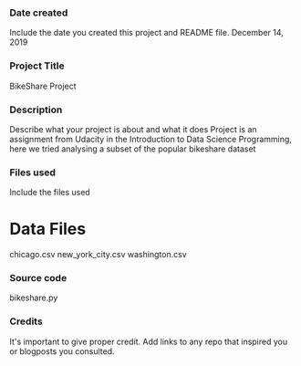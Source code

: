 ### Date created
Include the date you created this project and README file.
December 14, 2019 

### Project Title
BikeShare Project 

### Description
Describe what your project is about and what it does
Project is an assignment from Udacity in the Introduction to Data Science Programming, here we tried analysing a subset of the popular bikeshare dataset


### Files used
Include the files used
# Data Files 
chicago.csv
new_york_city.csv
washington.csv
### Source code
bikeshare.py

### Credits
It's important to give proper credit. Add links to any repo that inspired you or blogposts you consulted.
